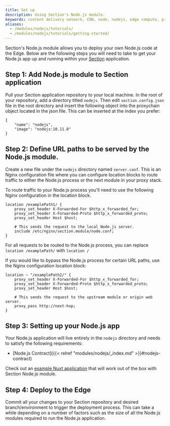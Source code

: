 ```yaml
---
title: Set up
description: Using Section's Node.js module.
keywords: content delivery network, CDN, node, nodejs, edge compute, proxy
aliases:
  - /modules/nodejs/tutorials/
  - /modules/nodejs/tutorials/getting-started/
---
```


Section's Node.js module allows you to deploy your own Node.js code at the Edge. Below are the following steps you will need to take to get your Node.js app up and running within your [Section](https://www.section.io) application.

## Step 1: Add Node.js module to Section application

Pull your Section application repository to your local machine. In the root of your repository, add a directory titled `nodejs`. Then edit `section.config.json` file in the root directory and insert the following object into the proxychain object located in the json file. This can be inserted at the index you prefer:

```
{
    "name": "nodejs",
    "image": "nodejs:10.11.0"
}
```

## Step 2: Define URL paths to be served by the Node.js module.

Create a new file under the `nodejs` directory named `server.conf`. This is an Nginx configuration file where you can configure location blocks to route traffic to either the Node.js process or the next module in your proxy stack.

To route traffic to your Node.js process you'll need to use the following Nginx configuration in the location block.

```
location /examplePath1/ {
    proxy_set_header X-Forwarded-For $http_x_forwarded_for;
    proxy_set_header X-Forwarded-Proto $http_x_forwarded_proto;
    proxy_set_header Host $host;

    # This sends the request to the local Node.js server.
    include /etc/nginx/section.module/node.conf;
}
```

For all requests to be routed to the Node.js process, you can replace `location /examplePath/` with `location /`

If you would like to bypass the Node.js process for certain URL paths, use the Nginx configuration location block:

```
location ~ "/examplePath2/" {
    proxy_set_header X-Forwarded-For $http_x_forwarded_for;
    proxy_set_header X-Forwarded-Proto $http_x_forwarded_proto;
    proxy_set_header Host $host;

    # This sends the request to the upstream module or origin web server.
    proxy_pass http://next-hop;
}
```

## Step 3: Setting up your Node.js app

Your Node.js application will live entirely in the `nodejs` directory and needs to satisfy the following requirements:

- [Node.js Contract]({{< relref "modules/nodejs/_index.md" >}}#nodejs-contract)

Check out an [example Nuxt application](https://github.com/section/nodejs-example) that will work out of the box with Section Node.js module.

## Step 4: Deploy to the Edge

Commit all your changes to your Section repository and desired branch/environment to trigger the deployment process. This can take a while depending on a number of factors such as the size of all the Node.js modules required to run the Node.js application.
